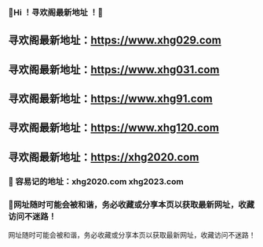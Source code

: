 ###  👋Hi ！寻欢阁最新地址 ！🙏

##  寻欢阁最新地址：https://www.xhg029.com

##  寻欢阁最新地址：https://www.xhg031.com

##  寻欢阁最新地址：https://www.xhg91.com

##  寻欢阁最新地址：https://www.xhg120.com

##  寻欢阁最新地址：https://xhg2020.com

### 👋 容易记的地址：xhg2020.com xhg2023.com 
### 👋网址随时可能会被和谐，务必收藏或分享本页以获取最新网址，收藏访问不迷路！

网址随时可能会被和谐，务必收藏或分享本页以获取最新网址，收藏访问不迷路！
